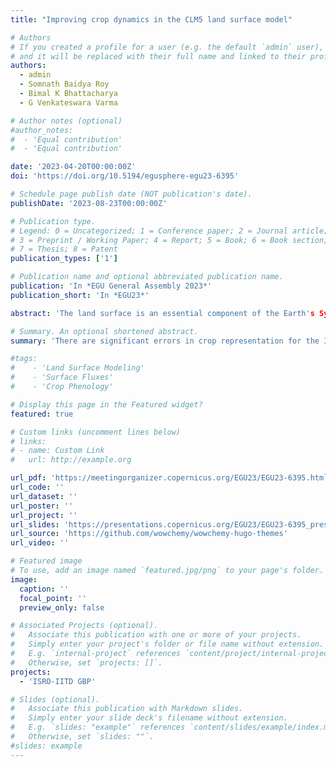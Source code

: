 ```yaml
---
title: "Improving crop dynamics in the CLM5 land surface model"

# Authors
# If you created a profile for a user (e.g. the default `admin` user), write the username (folder name) here
# and it will be replaced with their full name and linked to their profile.
authors:
  - admin
  - Somnath Baidya Roy
  - Bimal K Bhattacharya
  - G Venkateswara Varma

# Author notes (optional)
#author_notes:
#  - 'Equal contribution'
#  - 'Equal contribution'

date: '2023-04-20T00:00:00Z'
doi: 'https://doi.org/10.5194/egusphere-egu23-6395'

# Schedule page publish date (NOT publication's date).
publishDate: '2023-08-23T00:00:00Z'

# Publication type.
# Legend: 0 = Uncategorized; 1 = Conference paper; 2 = Journal article;
# 3 = Preprint / Working Paper; 4 = Report; 5 = Book; 6 = Book section;
# 7 = Thesis; 8 = Patent
publication_types: ['1']

# Publication name and optional abbreviated publication name.
publication: 'In *EGU General Assembly 2023*'
publication_short: 'In *EGU23*'

abstract: 'The land surface is an essential component of the Earth's System that interacts with the atmosphere via mass, momentum, and energy exchange. Croplands are one of the most common types of land use. Therefore, a comprehensive understanding of land-atmosphere interactions requires understanding the biogeochemical and biogeophysical processes and interactions in agroecosystems. Earth System Models (ESMs) can simulate the complex physical, chemical, and biological processes within and between the earth's land, atmosphere, ocean, and other spheres. Croplands have not received adequate attention in ESMs and were previously represented as grasslands. Land components in ESMs, such as the Community Land Model version 5 (CLM5) in the Community Earth System Model (CESM), have recently begun to include specific crops. The addition of crops to land models improved the simulation of energy, carbon, and water fluxes from land. CLM5 can represent a wide range of crops all over the world. However, there are significant errors in crop representation for the Indian region, including cropping areas, cropping season, irrigation, and crop characteristics. CLM5's estimated annual yield of wheat and rice has significant biases compared to UN-FAO estimates due to differences in growing seasons. Furthermore, observational data on the phenology of spring wheat and rice are scarce in the Indian region. As a result, crop growth model simulations in the Indian region suffer from poor calibration and validation. India is the world's second-largest producer of wheat and rice. Rice and wheat croplands cover more than 70 million ha combined. The current study aims to improve CLM5's representation of spring wheat and rice crops. This is accomplished by incorporating a crop planting window based on observations, wheat and rice cultivated area and irrigated cropland maps from district-level data. To further improve the crop models, we digitized historical crop phenology data and used them for model calibration and validation. Correcting the spring wheat and rice growing seasons in CLM5 over India has greatly improved crop phenology, yield, and irrigation pattern. As a result, the energy, carbon, and water fluxes are better estimated than the default CLM5 model. If the improved CLM5 is incorporated into the CESM, this can also improve the simulation of atmospheric phenomena.'

# Summary. An optional shortened abstract.
summary: 'There are significant errors in crop representation for the Indian region, including cropping areas, cropping season, irrigation, and crop characteristics. CLM5's estimated annual yield of wheat and rice has significant biases compared to UN-FAO estimates due to differences in growing seasons. Furthermore, observational data on the phenology of spring wheat and rice are scarce in the Indian region. As a result, crop growth model simulations in the Indian region suffer from poor calibration and validation. Improving the spring wheat and rice growing seasons in CLM5 over India has greatly improved crop phenology, yield, and irrigation pattern. As a result, the energy, carbon, and water fluxes are better estimated than the default CLM5 model.'

#tags: 
#    - 'Land Surface Modeling'
#    - 'Surface Fluxes'
#    - 'Crop Phenology'

# Display this page in the Featured widget?
featured: true

# Custom links (uncomment lines below)
# links:
# - name: Custom Link
#   url: http://example.org

url_pdf: 'https://meetingorganizer.copernicus.org/EGU23/EGU23-6395.html?pdf'
url_code: ''
url_dataset: ''
url_poster: ''
url_project: ''
url_slides: 'https://presentations.copernicus.org/EGU23/EGU23-6395_presentation-h557244.pdf'
url_source: 'https://github.com/wowchemy/wowchemy-hugo-themes'
url_video: ''

# Featured image
# To use, add an image named `featured.jpg/png` to your page's folder.
image:
  caption: ''
  focal_point: ''
  preview_only: false

# Associated Projects (optional).
#   Associate this publication with one or more of your projects.
#   Simply enter your project's folder or file name without extension.
#   E.g. `internal-project` references `content/project/internal-project/index.md`.
#   Otherwise, set `projects: []`.
projects:
  - 'ISRO-IITD GBP'

# Slides (optional).
#   Associate this publication with Markdown slides.
#   Simply enter your slide deck's filename without extension.
#   E.g. `slides: "example"` references `content/slides/example/index.md`.
#   Otherwise, set `slides: ""`.
#slides: example
---
```

